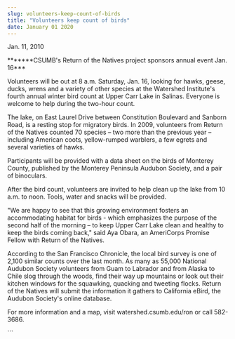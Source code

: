 ```yaml
---
slug: volunteers-keep-count-of-birds
title: "Volunteers keep count of birds"
date: January 01 2020
---
```


 
<p>Jan. 11, 2010</p>
<p>
  *******CSUMB's Return of the Natives project sponsors annual event Jan. 16***
</p>
<p>
  Volunteers will be out at 8 a.m. Saturday, Jan. 16, looking for hawks, geese,
  ducks, wrens and a variety of other species at the Watershed Institute's
  fourth annual winter bird count at Upper Carr Lake in Salinas. Everyone is
  welcome to help during the two-hour count.
</p>
<p>
  The lake, on East Laurel Drive between Constitution Boulevard and Sanborn
  Road, is a resting stop for migratory birds. In 2009, volunteers from Return
  of the Natives counted 70 species – two more than the previous year –
  including American coots, yellow-rumped warblers, a few egrets and several
  varieties of hawks.
</p>
<p>
  Participants will be provided with a data sheet on the birds of Monterey
  County, published by the Monterey Peninsula Audubon Society, and a pair of
  binoculars.
</p>
<p>
  After the bird count, volunteers are invited to help clean up the lake from 10
  a.m. to noon. Tools, water and snacks will be provided.
</p>
<p>
  "We are happy to see that this growing environment fosters an accommodating
  habitat for birds - which emphasizes the purpose of the second half of the
  morning – to keep Upper Carr Lake clean and healthy to keep the birds coming
  back," said Aya Obara, an AmeriCorps Promise Fellow with Return of the
  Natives.
</p>
<p>
  According to the San Francisco Chronicle, the local bird survey is one of
  2,100 similar counts over the last month. As many as 55,000 National Audubon
  Society volunteers from Guam to Labrador and from Alaska to Chile slog through
  the woods, find their way up mountains or look out their kitchen windows for
  the squawking, quacking and tweeting flocks. Return of the Natives will submit
  the information it gathers to California eBird, the Audubon Society's online
  database.
</p>
<p>
  For more information and a map, visit watershed.csumb.edu/ron or call
  582-3686.
</p>
<p></p>
```
